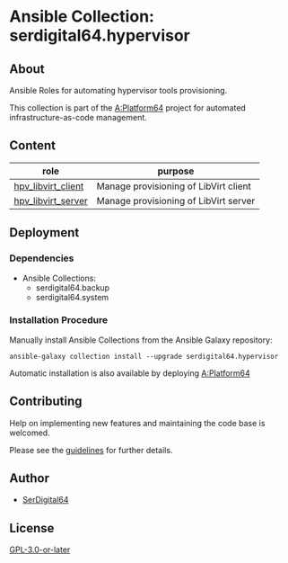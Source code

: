 # Ansible Collection: serdigital64.hypervisor

## About

Ansible Roles for automating hypervisor tools provisioning.

This collection is part of the [A:Platform64](https://github.com/serdigital64/aplatform64) project for automated infrastructure-as-code management.

## Content

| role                                                                                         | purpose                               |
| -------------------------------------------------------------------------------------------- | ------------------------------------- |
| [hpv_libvirt_client](https://aplatform64.readthedocs.io/en/latest/roles/hpv_libvirt_client)  | Manage provisioning of LibVirt client |
| [hpv_libvirt_server](https://aplatform64.readthedocs.io/en/latest/roles/[hpv_libvirt_server) | Manage provisioning of LibVirt server |

## Deployment

### Dependencies

- Ansible Collections:
  - serdigital64.backup
  - serdigital64.system

### Installation Procedure

Manually install Ansible Collections from the Ansible Galaxy repository:

```shell
ansible-galaxy collection install --upgrade serdigital64.hypervisor
```

Automatic installation is also available by deploying [A:Platform64](https://aplatform64.readthedocs.io/en/latest/#deployment)

## Contributing

Help on implementing new features and maintaining the code base is welcomed.

Please see the [guidelines](https://aplatform64.readthedocs.io/en/latest/contributing/guidelines) for further details.

## Author

- [SerDigital64](https://serdigital64.github.io/)

## License

[GPL-3.0-or-later](https://www.gnu.org/licenses/gpl-3.0.txt)
